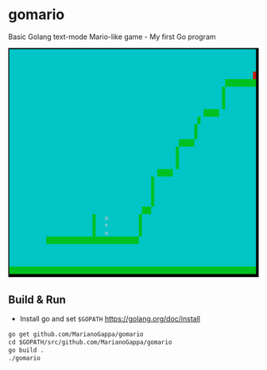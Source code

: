 # gomario
Basic Golang text-mode Mario-like game - My first Go program

![Screenshot](screenshot.png?raw=true)

## Build & Run
- Install go and set `$GOPATH`
https://golang.org/doc/install


```
go get github.com/MarianoGappa/gomario
cd $GOPATH/src/github.com/MarianoGappa/gomario
go build .
./gomario
```
